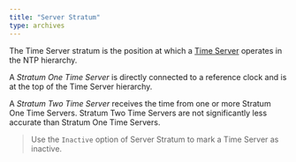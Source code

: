```yaml
---
title: "Server Stratum"
type: archives
---
```


The Time Server stratum is the position at which a [Time Server](/support/servers/timeserver/) operates in the NTP hierarchy.

A _Stratum One Time Server_ is directly connected to a reference clock and is at the top of the Time Server hierarchy.

A _Stratum Two Time Server_ receives the time from one or more Stratum One Time Servers. Stratum Two Time Servers are not significantly less accurate than Stratum One Time Servers.

> Use the `Inactive` option of Server Stratum to mark a Time Server as inactive. 